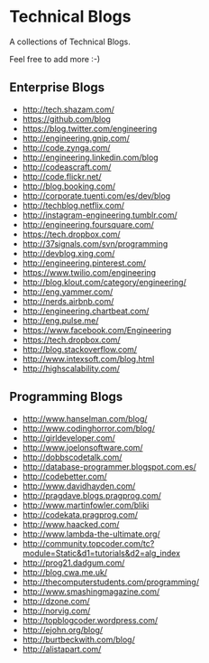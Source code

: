Technical Blogs
==============

A collections of Technical Blogs.

Feel free to add more :-)


Enterprise Blogs
---------------

+ http://tech.shazam.com/
+ https://github.com/blog
+ https://blog.twitter.com/engineering
+ http://engineering.gnip.com/
+ http://code.zynga.com/
+ http://engineering.linkedin.com/blog
+ http://codeascraft.com/
+ http://code.flickr.net/
+ http://blog.booking.com/
+ http://corporate.tuenti.com/es/dev/blog
+ http://techblog.netflix.com/
+ http://instagram-engineering.tumblr.com/
+ http://engineering.foursquare.com/
+ https://tech.dropbox.com/
+ http://37signals.com/svn/programming
+ http://devblog.xing.com/
+ http://engineering.pinterest.com/
+ https://www.twilio.com/engineering
+ http://blog.klout.com/category/engineering/
+ http://eng.yammer.com/
+ http://nerds.airbnb.com/
+ http://engineering.chartbeat.com/
+ http://eng.pulse.me/
+ https://www.facebook.com/Engineering
+ https://tech.dropbox.com/
+ http://blog.stackoverflow.com/
+ http://www.intexsoft.com/blog.html
+ http://highscalability.com/


Programming Blogs
---------------

+ http://www.hanselman.com/blog/
+ http://www.codinghorror.com/blog/
+ http://girldeveloper.com/
+ http://www.joelonsoftware.com/
+ http://dobbscodetalk.com/
+ http://database-programmer.blogspot.com.es/
+ http://codebetter.com/
+ http://www.davidhayden.com/
+ http://pragdave.blogs.pragprog.com/
+ http://www.martinfowler.com/bliki
+ http://codekata.pragprog.com/
+ http://www.haacked.com/
+ http://www.lambda-the-ultimate.org/
+ http://community.topcoder.com/tc?module=Static&d1=tutorials&d2=alg_index
+ http://prog21.dadgum.com/
+ http://blog.cwa.me.uk/
+ http://thecomputerstudents.com/programming/
+ http://www.smashingmagazine.com/
+ http://dzone.com/
+ http://norvig.com/
+ http://topblogcoder.wordpress.com/
+ http://ejohn.org/blog/
+ http://burtbeckwith.com/blog/
+ http://alistapart.com/
